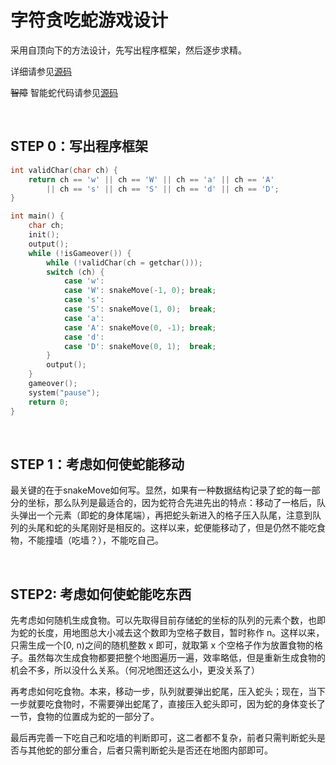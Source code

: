 # 字符贪吃蛇游戏设计

采用自顶向下的方法设计，先写出程序框架，然后逐步求精。

详细请参见[源码][1]

~~智障~~ 智能蛇代码请参见[源码][2]

<br/>

## STEP 0：写出程序框架

```C
int validChar(char ch) {
	return ch == 'w' || ch == 'W' || ch == 'a' || ch == 'A'
		|| ch == 's' || ch == 'S' || ch == 'd' || ch == 'D';
}

int main() {
	char ch;
	init();
	output();
	while (!isGameover()) {
		while (!validChar(ch = getchar()));
		switch (ch) {
			case 'w':
			case 'W': snakeMove(-1, 0); break;
			case 's':
			case 'S': snakeMove(1, 0);  break;
			case 'a':
			case 'A': snakeMove(0, -1); break;
			case 'd':
			case 'D': snakeMove(0, 1);  break;
		}
		output();
	}
	gameover();
	system("pause");
	return 0;
}
```

<br/>

## STEP 1：考虑如何使蛇能移动

最关键的在于snakeMove如何写。显然，如果有一种数据结构记录了蛇的每一部分的坐标，那么队列是最适合的，因为蛇符合先进先出的特点：移动了一格后，队头弹出一个元素（即蛇的身体尾端），再把蛇头新进入的格子压入队尾，注意到队列的头尾和蛇的头尾刚好是相反的。这样以来，蛇便能移动了，但是仍然不能吃食物，不能撞墙（吃墙？），不能吃自己。

<br/>

## STEP2: 考虑如何使蛇能吃东西
先考虑如何随机生成食物。可以先取得目前存储蛇的坐标的队列的元素个数，也即为蛇的长度，用地图总大小减去这个数即为空格子数目，暂时称作 n。这样以来，只需生成一个[0, n)之间的随机整数 x 即可，就取第 x 个空格子作为放置食物的格子。虽然每次生成食物都要把整个地图遍历一遍，效率略低，但是重新生成食物的机会不多，所以没什么关系。（何况地图还这么小，更没关系了）

再考虑如何吃食物。本来，移动一步，队列就要弹出蛇尾，压入蛇头；现在，当下一步就要吃食物时，不需要弹出蛇尾了，直接压入蛇头即可，因为蛇的身体变长了一节，食物的位置成为蛇的一部分了。

最后再完善一下吃自己和吃墙的判断即可，这二者都不复杂，前者只需判断蛇头是否与其他蛇的部分重合，后者只需判断蛇头是否还在地图内部即可。

[1]: https://github.com/ciaoSora/CharSnakeDummy
[2]: https://github.com/ciaoSora/CharSnakeSmart
